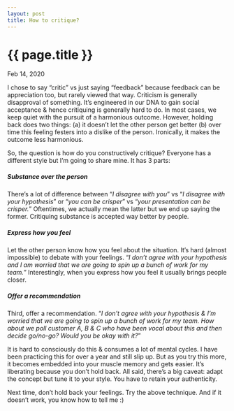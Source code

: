 ```yaml
---
layout: post
title: How to critique? 
---
```


# {{ page.title }}

Feb 14, 2020

I chose to say “critic” vs just saying “feedback” because feedback can be appreciation too, but rarely viewed that way. Criticism is generally disapproval of something. It’s engineered in our DNA to gain social acceptance & hence critiquing is generally hard to do. In most cases, we keep quiet with the pursuit of a harmonious outcome. However, holding back does two things: (a) it doesn’t let the other person get better (b) over time this feeling festers into a dislike of the person. Ironically, it makes the outcome less harmonious.

So, the question is how do you constructively critique? Everyone has a different style but I’m going to share mine. It has 3 parts:

##### Substance over the person

There’s a lot of difference between “*I disagree with you*” vs “*I disagree with your hypothesis*” or “*you can be crisper*” vs “*your presentation can be crisper.*” Oftentimes, we actually mean the latter but we end up saying the former. Critiquing substance is accepted way better by people.

##### Express how you feel

Let the other person know how you feel about the situation. It’s hard (almost impossible) to debate with your feelings. “*I don’t agree with your hypothesis and I am worried that we are going to spin up a bunch of work for my team.*” Interestingly, when you express how you feel it usually brings people closer.

##### Offer a recommendation

Third, offer a recommendation. “*I don’t agree with your hypothesis & I’m worried that we are going to spin up a bunch of work for my team. How about we poll customer A, B & C who have been vocal about this and then decide go/no-go? Would you be okay with it?*”

It is hard to consciously do this & consumes a lot of mental cycles. I have been practicing this for over a year and still slip up. But as you try this more, it becomes embedded into your muscle memory and gets easier. It’s liberating because you don’t hold back. All said, there’s a big caveat: adapt the concept but tune it to your style. You have to retain your authenticity.

Next time, don’t hold back your feelings. Try the above technique. And if it doesn’t work, you know how to tell me :)
